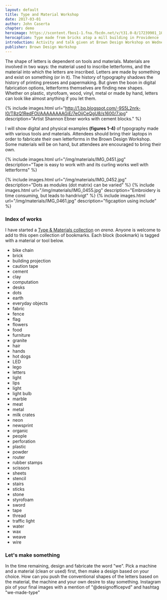 ```yaml
---
layout: default
title: Type and Material Workshop
date: 2017-03-01
author: John Caserta
chapter: demo
heroimage: https://scontent.fbos1-1.fna.fbcdn.net/v/t31.0-8/17239901_10212726003529852_6300614403378196507_o.jpg?oh=c4c64870bb09f6e52fb25a5428cf9305&oe=596317EF
herocaption: Type made from bricks atop a mill building in Providence
introduction: Activity and talk given at Brown Design Workshop on Wednesday, March 15, 2017, 5pm – 7pm
publisher: Brown Design Workshop
---
```



The shape of letters is dependent on tools and materials. Materials are involved in two ways: the material used to inscribe letterforms, and the material into which the letters are inscribed. Letters are made by something and exist on something (or in it). The history of typography shadows the history of printing presses and papermaking. But given the boon in digital fabrication options, letterforms themselves are finding new shapes. Whether on plastic, styrofoam, wood, vinyl, metal or made by hand, letters can look like almost anything if you let them.


{% include images.html url="http://1.bp.blogspot.com/-9S5L2nrk-l0/T8zQ1RedFOI/AAAAAAAAGiE/7eOijCeQgU8/s1600/7.jpg" description="Artist Shannon Ebner works with cement blocks." %}

I will show digital and physical examples **(figures 1-4)** of typography made with various tools and materials. Attendees should bring their laptops in order to fabricate their own letterforms in the Brown Design Workshop. Some materials will be on hand, but attendees are encouraged to bring their own.


<div class="gallery" markdown="1">

{% include images.html url="/img/materials/IMG_0451.jpg" description="Tape is easy to work with and its curling works well with letterforms" %}

{% include images.html url="/img/materials/IMG_0452.jpg" description="Dots as modules (dot matrix) can be varied" %}
{% include images.html url="/img/materials/IMG_0455.jpg" description="Embroidery is time consuming, but leads to handrivigt" %}
{% include images.html url="/img/materials/IMG_0461.jpg" description="figcaption using include" %}
</div>

### Index of works

I have started a [Type & Materials collection](https://www.are.na/john-caserta/type-and-materials) on *arena*. Anyone is welcome to add to this open collection of bookmarks. Each block (bookmark) is tagged with a material or tool below.

* bike chain
* brick
* building projection
* caution tape
* cement
* clay
* computation
* desks
* dots
* earth
* everyday objects
* fabric
* fence
* flag
* flowers
* food
* furniture
* granite
* hair
* hands
* hot dogs
* LED
* lego
* letters
* light
* lips
* light
* light bulb
* marble
* meat
* metal
* milk crates
* neon
* newsprint
* organic
* people
* perforation
* plastic
* powder
* router
* rubber stamps
* scissors
* sheets
* stencil
* stairs
* sticks
* stone
* styrofoam
* sword
* tape
* thread
* traffic light
* water
* wax
* weave
* wire

### Let's make something

In the time remaining, design and fabricate the word "we". Pick a machine and a material (clean or used) first, then make a design based on your choice. How can you push the conventional shapes of the letters based on the material, the machine and your own desire to stay something. Instagram pix of your final images with a mention of "@designofficepvd" and hashtag "we-made-type"
